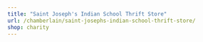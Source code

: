 ```yaml
---
title: "Saint Joseph's Indian School Thrift Store"
url: /chamberlain/saint-josephs-indian-school-thrift-store/
shop: charity
---
```

